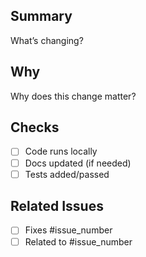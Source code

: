 ## Summary

What’s changing?

## Why

Why does this change matter?

## Checks

- [ ] Code runs locally
- [ ] Docs updated (if needed)
- [ ] Tests added/passed

## Related Issues

- [ ] Fixes #issue_number
- [ ] Related to #issue_number
